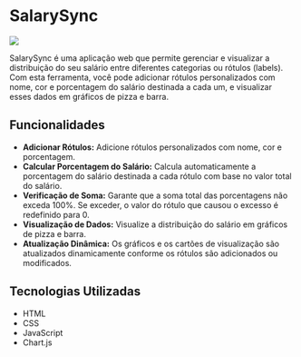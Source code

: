 # SalarySync

<img src="https://i.imgur.com/b29lpVK.png">

SalarySync é uma aplicação web que permite gerenciar e visualizar a distribuição do seu salário entre diferentes categorias ou rótulos (labels). Com esta ferramenta, você pode adicionar rótulos personalizados com nome, cor e porcentagem do salário destinada a cada um, e visualizar esses dados em gráficos de pizza e barra.

## Funcionalidades

- **Adicionar Rótulos:** Adicione rótulos personalizados com nome, cor e porcentagem.
- **Calcular Porcentagem do Salário:** Calcula automaticamente a porcentagem do salário destinada a cada rótulo com base no valor total do salário.
- **Verificação de Soma:** Garante que a soma total das porcentagens não exceda 100%. Se exceder, o valor do rótulo que causou o excesso é redefinido para 0.
- **Visualização de Dados:** Visualize a distribuição do salário em gráficos de pizza e barra.
- **Atualização Dinâmica:** Os gráficos e os cartões de visualização são atualizados dinamicamente conforme os rótulos são adicionados ou modificados.

## Tecnologias Utilizadas

- HTML
- CSS
- JavaScript
- Chart.js
